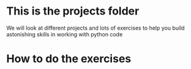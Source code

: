 # This is the projects folder

We will look at different projects and lots of exercises to help you build astonishing skills in working with python code 

# How to do the exercises 
